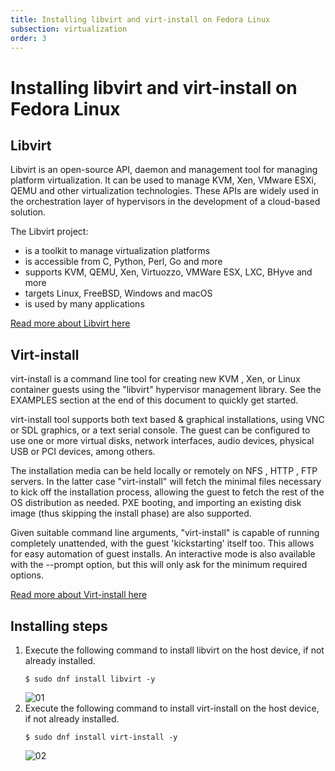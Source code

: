 ```yaml
---
title: Installing libvirt and virt-install on Fedora Linux  
subsection: virtualization  
order: 3  
---
```


# Installing libvirt and virt-install on Fedora Linux

## Libvirt

Libvirt is an open-source API, daemon and management tool for managing platform virtualization. It can be used to manage KVM, Xen, VMware ESXi, QEMU and other virtualization technologies. These APIs are widely used in the orchestration layer of hypervisors in the development of a cloud-based solution.

The Libvirt project:  
- is a toolkit to manage virtualization platforms
- is accessible from C, Python, Perl, Go and more
- supports KVM, QEMU, Xen, Virtuozzo, VMWare ESX, LXC, BHyve and more
- targets Linux, FreeBSD, Windows and macOS
- is used by many applications

[Read more about Libvirt here](https://libvirt.org/)

## Virt-install

virt-install is a command line tool for creating new KVM , Xen, or Linux container guests using the "libvirt" hypervisor management library. See the EXAMPLES section at the end of this document to quickly get started.

virt-install tool supports both text based & graphical installations, using VNC or SDL graphics, or a text serial console. The guest can be configured to use one or more virtual disks, network interfaces, audio devices, physical USB or PCI devices, among others.

The installation media can be held locally or remotely on NFS , HTTP , FTP servers. In the latter case "virt-install" will fetch the minimal files necessary to kick off the installation process, allowing the guest to fetch the rest of the OS distribution as needed. PXE booting, and importing an existing disk image (thus skipping the install phase) are also supported.

Given suitable command line arguments, "virt-install" is capable of running completely unattended, with the guest 'kickstarting' itself too. This allows for easy automation of guest installs. An interactive mode is also available with the --prompt option, but this will only ask for the minimum required options.

[Read more about Virt-install here](https://linux.die.net/man/1/virt-install)

## Installing steps

1. Execute the following command to install libvirt on the host device, if not already installed.  
   ```console
   $ sudo dnf install libvirt -y
   ```
   ![01](https://user-images.githubusercontent.com/49605954/131217762-da304d01-eaee-4072-8555-4de0f9ea39f2.png)
2. Execute the following command to install virt-install on the host device, if not already installed.
   ```console
   $ sudo dnf install virt-install -y
   ```
   ![02](https://user-images.githubusercontent.com/49605954/131217805-c65674e7-86b0-4037-8c59-a6ce5b41c53b.png)
